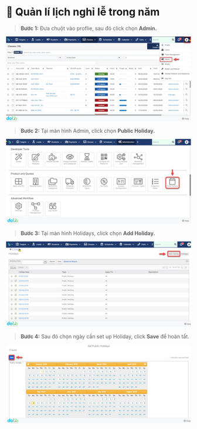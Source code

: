 # 📅 Quản lí lịch nghỉ lễ trong năm

> **Bước 1:** Đưa chuột vào proflie, sau đó click chọn **Admin.**

![](../.gitbook/assets/holiday1.jpg)

> **Bước 2:** Tại màn hình Admin, click chọn **Public Holiday.**

![](../.gitbook/assets/holiday2.jpg)

> **Bước 3:** Tại màn hình Holidays, click chọn **Add Holiday.**

![](../.gitbook/assets/holiday3.jpg)

> **Bước 4:** Sau đó chọn ngày cần set up Holiday, click **Save** để hoàn tất.

![](../.gitbook/assets/holiday4.jpg)
